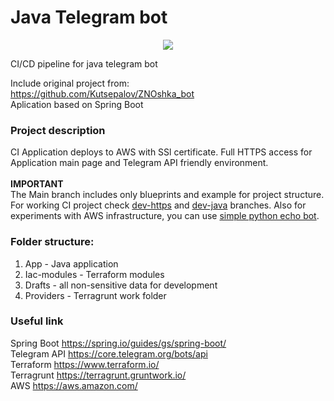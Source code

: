 # Java Telegram bot
<p align="center">
	<img src="https://github.com/extsand/java_bot.ci_sample/blob/dev-https/app/img/ssl_bots-min%20.png?raw=true" width="auto" height="auto">
</p>
CI/CD pipeline for java telegram bot 

Include original project from:<br> https://github.com/Kutsepalov/ZNOshka_bot <br>
Aplication based on Spring Boot


### Project description
CI Application deploys to AWS with SSl certificate. Full HTTPS access for Application main page and Telegram API friendly  environment.
<br>
<br>
<b>IMPORTANT</b>
<br>
The Main branch includes only blueprints and example for project structure. For working CI project check [dev-https](https://github.com/extsand/java_bot.ci_sample/tree/dev-https) and  [dev-java](https://github.com/extsand/java_bot.ci_sample/tree/dev-java) branches. Also for experiments with AWS infrastructure, you can use [simple python echo bot](https://github.com/extsand/echo_bot_py).




### Folder structure:
1. App - Java application
2. Iac-modules - Terraform modules
3. Drafts - all non-sensitive data for development
4. Providers - Terragrunt work folder


### Useful link
Spring Boot
https://spring.io/guides/gs/spring-boot/
<br>
Telegram API
https://core.telegram.org/bots/api
<br>
Terraform
https://www.terraform.io/
<br>
Terragrunt
https://terragrunt.gruntwork.io/
<br>
AWS
https://aws.amazon.com/





